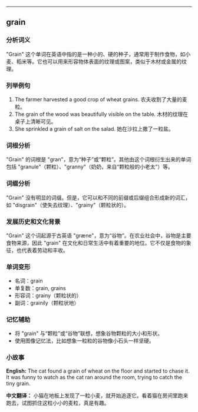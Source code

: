 
---------------
## grain
### 分析词义
"Grain" 这个单词在英语中指的是一种小的、硬的种子，通常用于制作食物，如小麦、稻米等。它也可以用来形容物体表面的纹理或图案，类似于木材或金属的纹理。

### 列举例句
1. The farmer harvested a good crop of wheat grains.
   农夫收割了大量的麦粒。
2. The grain of the wood was beautifully visible on the table.
   木材的纹理在桌子上清晰可见。
3. She sprinkled a grain of salt on the salad.
   她在沙拉上撒了一粒盐。

### 词根分析
"Grain" 的词根是 "gran"，意为“种子”或“颗粒”。其他由这个词根衍生出来的单词包括 "granule"（颗粒）、"granny"（奶奶，来自“颗粒般的小老太”）等。

### 词缀分析
"Grain" 没有明显的词缀。但是，它可以和不同的前缀或后缀组合形成新的词汇，如 "disgrain"（使失去纹理）、"grainy"（颗粒状的）。

### 发展历史和文化背景
"Grain" 这个词起源于古英语 "græne"，意为“谷物”。在农业社会中，谷物是主要食物来源，因此 "grain" 在文化和日常生活中有着重要的地位。它不仅是食物的象征，也代表着劳动和丰收。

### 单词变形
- 名词：grain
- 单复数：grain, grains
- 形容词：grainy（颗粒状的）
- 副词：grainily（颗粒状地）

### 记忆辅助
- 将 "grain" 与“颗粒”或“谷物”联想，想象谷物颗粒的大小和形状。
- 使用图像记忆法，比如想象一粒粒的谷物像小石头一样坚硬。

### 小故事
**English:**
The cat found a grain of wheat on the floor and started to chase it. It was funny to watch as the cat ran around the room, trying to catch the tiny grain.

**中文翻译：**
小猫在地板上发现了一粒小麦，就开始追逐它。看着猫在房间里跑来跑去，试图抓住这粒小小的麦粒，真是有趣。

